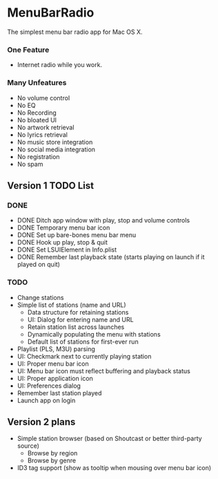 # MenuBarRadio
The simplest menu bar radio app for Mac OS X.

### One Feature
- Internet radio while you work.

### Many Unfeatures
- No volume control
- No EQ
- No Recording
- No bloated UI
- No artwork retrieval
- No lyrics retrieval
- No music store integration
- No social media integration
- No registration
- No spam

## Version 1 TODO List

### DONE
- DONE Ditch app window with play, stop and volume controls
- DONE Temporary menu bar icon
- DONE Set up bare-bones menu bar menu
- DONE Hook up play, stop & quit
- DONE Set LSUIElement in Info.plist
- DONE Remember last playback state (starts playing on launch if it played on quit)

### TODO
- Change stations
- Simple list of stations (name and URL)
    - Data structure for retaining stations
    - UI: Dialog for entering name and URL
    - Retain station list across launches
    - Dynamically populating the menu with stations
    - Default list of stations for first-ever run
- Playlist (PLS, M3U) parsing
- UI: Checkmark next to currently playing station
- UI: Proper menu bar icon
- UI: Menu bar icon must reflect buffering and playback status
- UI: Proper application icon
- UI: Preferences dialog
- Remember last station played
- Launch app on login

## Version 2 plans
- Simple station browser (based on Shoutcast or better third-party source)
	- Browse by region
	- Browse by genre
- ID3 tag support (show as tooltip when mousing over menu bar icon)
